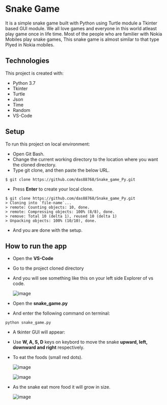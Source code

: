 # Snake Game
It is a simple snake game built with Python using Turtle module a Tkinter based GUI module.
We all love games and everyone in this world atleast play game once in life time.
Most of the people who are familier with Nokia Mobiles play snake games,
This snake game is almost similar to that type Plyed in Nokia mobiles.

## Technologies
This project is created with:
* Python 3.7
* Tkinter
* Turtle
* Json
* Time
* Random
* VS-Code

## Setup
To run this project on local environment:
* Open Git Bash.
* Change the current working directory to the location where you want the cloned directory.
* Type git clone, and then paste the below URL.

```
$ git clone https://github.com/das88768/Snake_game_Py.git
```

* Press **Enter** to create your local clone.

```
$ git clone https://github.com/das88768/Snake_game_Py.git
> Cloning into `file-name`...
> remote: Counting objects: 10, done.
> remote: Compressing objects: 100% (8/8), done.
> remove: Total 10 (delta 1), reused 10 (delta 1)
> Unpacking objects: 100% (10/10), done.
```

* And you are done with the setup.

## How to run the app
* Open the **VS-Code**
* Go to the project cloned directory
* And you will see something like this on your left side Explorer of vs code.

  ![image](https://user-images.githubusercontent.com/89207002/178002629-f396c290-a79a-4751-ad73-8cc372e8e173.png)
  
* Open the **snake_game.py**
* And enter the following command on terminal:

```
python snake_game.py
```

* A tkinter GUI will appear:
* Use **W, A, S, D** keys on keybord to move the snake **upward, left, downward and right** respectively.
* To eat the foods (small red dots).

   ![image](https://user-images.githubusercontent.com/89207002/178003162-01d651c8-3320-42c4-b76c-369d1c6b5a5a.png)
   
   ![image](https://user-images.githubusercontent.com/89207002/178011080-c0f19e27-667f-494d-9ae1-9fcd5563960c.png)

  
* As the snake eat more food it will grow in size.

   ![image](https://user-images.githubusercontent.com/89207002/178007832-af39a8ba-cc36-4edf-92fc-8539dee2b7ae.png)
